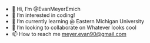 - 👋 Hi, I’m @EvanMeyerEmich
- 👀 I’m interested in coding!
- 🌱 I’m currently learning @ Eastern Michigan University
- 💞️ I’m looking to collaborate on Whatever looks cool
- 📫 How to reach me meyer.evan90@gmail.com

<!---
EvanMeyerEmich/EvanMeyerEmich is a ✨ special ✨ repository because its `README.md` (this file) appears on your GitHub profile.
You can click the Preview link to take a look at your changes.
--->
